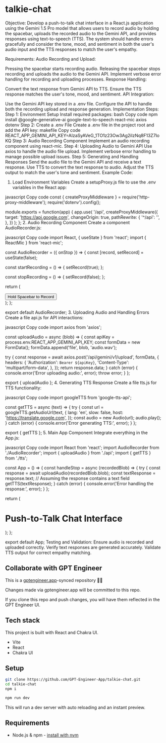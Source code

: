 # talkie-chat

Objective:
Develop a push-to-talk chat interface in a React.js application using the Gemini 1.5 Pro model that allows users to record audio by holding the spacebar, uploads the recorded audio to the Gemini API, and provides responses using text-to-speech (TTS). The system should handle errors gracefully and consider the tone, mood, and sentiment in both the user's audio input and the TTS responses to match the user's empathy.

Requirements:
Audio Recording and Upload:

Pressing the spacebar starts recording audio.
Releasing the spacebar stops recording and uploads the audio to the Gemini API.
Implement verbose error handling for recording and uploading processes.
Response Handling:

Convert the text response from Gemini API to TTS.
Ensure the TTS response matches the user's tone, mood, and sentiment.
API Integration:

Use the Gemini API key stored in a .env file.
Configure the API to handle both the recording upload and response generation.
Implementation Steps:
Step 1: Environment Setup
Install required packages:
bash
Copy code
npm install @google-generative-ai google-text-to-speech react-mic axios dotenv
Step 2: Create a .env File
Create a .env file in the project root and add the API key:
makefile
Copy code
REACT_APP_GEMINI_API_KEY=AIzaSyAVeG_1TO1z23Ow3Ag2iIzNq8F13Z7IoKQ
Step 3: Audio Recording Component
Implement an audio recording component using react-mic.
Step 4: Uploading Audio to Gemini API
Use axios to handle the audio file upload.
Implement verbose error handling to manage possible upload issues.
Step 5: Generating and Handling Responses
Send the audio file to the Gemini API and receive a text response.
Use TTS to convert the text response to audio.
Adjust the TTS output to match the user's tone and sentiment.
Example Code:
1. Load Environment Variables
Create a setupProxy.js file to use the .env variables in the React app:

javascript
Copy code
const { createProxyMiddleware } = require('http-proxy-middleware');
require('dotenv').config();

module.exports = function(app) {
  app.use(
    '/api',
    createProxyMiddleware({
      target: 'https://api.google.com',
      changeOrigin: true,
      pathRewrite: {
        '^/api': '',
      },
    })
  );
};
2. Audio Recording Component
Create a component AudioRecorder.js:

javascript
Copy code
import React, { useState } from 'react';
import { ReactMic } from 'react-mic';

const AudioRecorder = ({ onStop }) => {
  const [record, setRecord] = useState(false);

  const startRecording = () => {
    setRecord(true);
  };

  const stopRecording = () => {
    setRecord(false);
  };

  return (
    <div>
      <button
        onMouseDown={startRecording}
        onMouseUp={stopRecording}
      >
        Hold Spacebar to Record
      </button>
      <ReactMic
        record={record}
        className="sound-wave"
        onStop={onStop}
        mimeType="audio/wav"
        strokeColor="#000000"
        backgroundColor="#FF4081"
      />
    </div>
  );
};

export default AudioRecorder;
3. Uploading Audio and Handling Errors
Create a file api.js for API interactions:

javascript
Copy code
import axios from 'axios';

const uploadAudio = async (blob) => {
  const apiKey = process.env.REACT_APP_GEMINI_API_KEY;
  const formData = new FormData();
  formData.append('file', blob, 'audio.wav');

  try {
    const response = await axios.post('/api/gemini/v1/upload', formData, {
      headers: {
        'Authorization': `Bearer ${apiKey}`,
        'Content-Type': 'multipart/form-data',
      },
    });
    return response.data;
  } catch (error) {
    console.error('Error uploading audio:', error);
    throw error;
  }
};

export { uploadAudio };
4. Generating TTS Response
Create a file tts.js for TTS functionality:

javascript
Copy code
import googleTTS from 'google-tts-api';

const getTTS = async (text) => {
  try {
    const url = googleTTS.getAudioUrl(text, {
      lang: 'en',
      slow: false,
      host: 'https://translate.google.com',
    });
    const audio = new Audio(url);
    audio.play();
  } catch (error) {
    console.error('Error generating TTS:', error);
  }
};

export { getTTS };
5. Main App Component
Integrate everything in the App.js:

javascript
Copy code
import React from 'react';
import AudioRecorder from './AudioRecorder';
import { uploadAudio } from './api';
import { getTTS } from './tts';

const App = () => {
  const handleStop = async (recordedBlob) => {
    try {
      const response = await uploadAudio(recordedBlob.blob);
      const textResponse = response.text;  // Assuming the response contains a text field
      getTTS(textResponse);
    } catch (error) {
      console.error('Error handling the response:', error);
    }
  };

  return (
    <div className="App">
      <h1>Push-to-Talk Chat Interface</h1>
      <AudioRecorder onStop={handleStop} />
    </div>
  );
};

export default App;
Testing and Validation:
Ensure audio is recorded and uploaded correctly.
Verify text responses are generated accurately.
Validate TTS output for correct empathy matching.

## Collaborate with GPT Engineer

This is a [gptengineer.app](https://gptengineer.app)-synced repository 🌟🤖

Changes made via gptengineer.app will be committed to this repo.

If you clone this repo and push changes, you will have them reflected in the GPT Engineer UI.

## Tech stack

This project is built with React and Chakra UI.

- Vite
- React
- Chakra UI

## Setup

```sh
git clone https://github.com/GPT-Engineer-App/talkie-chat.git
cd talkie-chat
npm i
```

```sh
npm run dev
```

This will run a dev server with auto reloading and an instant preview.

## Requirements

- Node.js & npm - [install with nvm](https://github.com/nvm-sh/nvm#installing-and-updating)
